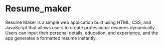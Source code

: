 # Resume_maker
Resume Maker is a simple web application built using HTML, CSS, and JavaScript that allows users to create professional resumes dynamically. Users can input their personal details, education, and experience, and the app generates a formatted resume instantly.
